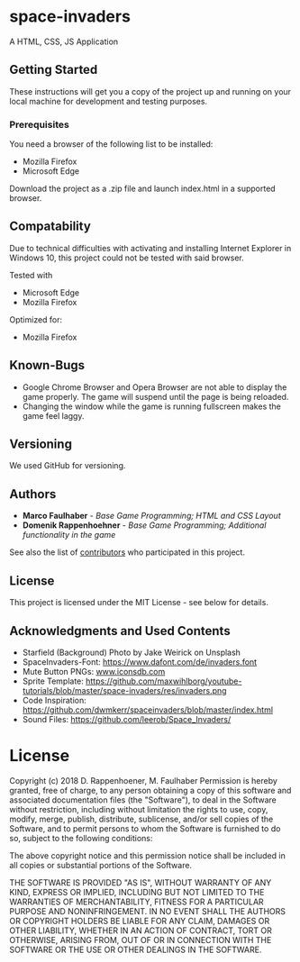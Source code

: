 # space-invaders

A HTML, CSS, JS Application

## Getting Started

These instructions will get you a copy of the project up and running on your local machine for development and testing purposes.

### Prerequisites

You need a browser of the following list to be installed:
* Mozilla Firefox
* Microsoft Edge

Download the project as a .zip file and launch index.html in a supported browser.

## Compatability

Due to technical difficulties with activating and installing Internet Explorer in Windows 10, this project could not be tested with said browser.

Tested with 
* Microsoft Edge
* Mozilla Firefox

Optimized for: 
* Mozilla Firefox


## Known-Bugs

* Google Chrome Browser and Opera Browser are not able to display the game properly. The game will suspend until the page is being reloaded.
* Changing the window while the game is running fullscreen makes the game feel laggy.

## Versioning

We used GitHub for versioning.

## Authors

* **Marco Faulhaber**       - *Base Game Programming; HTML and CSS Layout*
* **Domenik Rappenhoehner** - *Base Game Programming; Additional functionality in the game*

See also the list of [contributors](https://github.com/your/project/contributors) who participated in this project.

## License

This project is licensed under the MIT License - see below for details.

## Acknowledgments and Used Contents

* Starfield (Background) Photo by Jake Weirick on Unsplash
* SpaceInvaders-Font: https://www.dafont.com/de/invaders.font
* Mute Button PNGs: www.iconsdb.com
* Sprite Template: https://github.com/maxwihlborg/youtube-tutorials/blob/master/space-invaders/res/invaders.png
* Code Inspiration: https://github.com/dwmkerr/spaceinvaders/blob/master/index.html
* Sound Files: https://github.com/leerob/Space_Invaders/

# License
Copyright (c) 2018 D. Rappenhoener, M. Faulhaber
Permission is hereby granted, free of charge, to any person obtaining a copy of this software and associated documentation files (the "Software"), to deal in the Software without restriction, including without limitation the rights to use, copy, modify, merge, publish, distribute, sublicense, and/or sell copies of the Software, and to permit persons to whom the Software is furnished to do so, subject to the following conditions:

The above copyright notice and this permission notice shall be included in all copies or substantial portions of the Software.

THE SOFTWARE IS PROVIDED "AS IS", WITHOUT WARRANTY OF ANY KIND, EXPRESS OR IMPLIED, INCLUDING BUT NOT LIMITED TO THE WARRANTIES OF MERCHANTABILITY, FITNESS FOR A PARTICULAR PURPOSE AND NONINFRINGEMENT. IN NO EVENT SHALL THE AUTHORS OR COPYRIGHT HOLDERS BE LIABLE FOR ANY CLAIM, DAMAGES OR OTHER LIABILITY, WHETHER IN AN ACTION OF CONTRACT, TORT OR OTHERWISE, ARISING FROM, OUT OF OR IN CONNECTION WITH THE SOFTWARE OR THE USE OR OTHER DEALINGS IN THE SOFTWARE.
